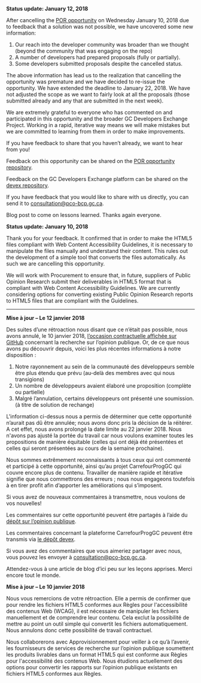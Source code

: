 **Status update:  January 12, 2018**

After cancelling the [POR opportunity](https://beta.gcdevexchange.org/opportunities/opp-create-accessible-copies-of-reports-and-summary-tables----cr-er-des-copies-accessibles-des-rapports-et-des-tableaux-sommaires) on Wednesday January 10, 2018 due to feedback that a solution was not possible, we have uncovered some new information:
  
1. Our reach into the developer community was broader than we thought (beyond the community that was engaging on the repo)
2. A number of developers had prepared proposals (fully or partially). 
3. Some developers submitted proposals despite the cancelled status.
 
The above information has lead us to the realization that cancelling the opportunity was premature and we have decided to re-issue the opportunity.  We have extended the deadline to January 22, 2018. We have not adjusted the scope as we want to fairly look at all the proposals (those submitted already and any that are submitted in the next week).
 
We are extremely grateful to everyone who has commented on and participated in this opportunity and the broader GC Developers Exchange Project.  Working in a rapid, iterative way means we will make mistakes but we are committed to learning from them in order to make improvements.
 
If you have feedback to share that you haven’t already, we want to hear from you!  

Feedback on this opportunity can be shared on the [POR opportunity repository](https://github.com/canada-ca/PCO-Public-Opinion-Research__Recherche-en-opinion-publique--BCP/issues).  

Feedback on the GC Developers Exchange platform can be shared on the [devex repository](https://github.com/canada-ca/devex/issues).  
 
If you have feedback that you would like to share with us directly, you can send it to consultation@pco-bcp.gc.ca.
 
Blog post to come on lessons learned.  Thanks again everyone.
 
 

**Status update:  January 10, 2018**

Thank you for your feedback. It confirmed that in order to make the HTML5 files compliant with Web Content Accessibility Guidelines, it is necessary to manipulate the files manually and understand their content. This rules out the development of a simple tool that converts the files automatically.  As such we are cancelling this opportunity.

We will work with Procurement to ensure that, in future, suppliers of Public Opinion Research submit their deliverables in HTML5 format that is compliant with Web Content Accessibility Guidelines. We are currently considering options for converting existing Public Opinion Research reports to HTML5 files that are compliant with the Guidelines.

-----

**Mise à jour – Le 12 janvier 2018**
 
Des suites d’une rétroaction nous disant que ce n’était pas possible, nous avons annulé, le 10 janvier 2018, [l’occasion contractuelle affichée sur GitHub](https://beta.carrefourproggc.org/opportunities/opp-create-accessible-copies-of-reports-and-summary-tables----cr-er-des-copies-accessibles-des-rapports-et-des-tableaux-sommaires) concernant la recherche sur l’opinion publique. Or, de ce que nous avons pu découvrir depuis, voici les plus récentes informations à notre disposition :
 
1. Notre rayonnement au sein de la communauté des développeurs semble être plus étendu que prévu (au-delà des membres avec qui nous transigions)
2. Un nombre de développeurs avaient élaboré une proposition (complète ou partielle) 
3. Malgré l’annulation, certains développeurs ont présenté une soumission. (à titre de solution de rechange)
 
L'information ci-dessus nous a permis de déterminer que cette opportunité n’aurait pas dû être annulée; nous avons donc pris la décision de la réitérer. A cet effet, nous avons prolongé la date limite au 22 janvier 2018. Nous n'avons pas ajusté la portée du travail car nous voulons examiner toutes les propositions de manière équitable (celles qui ont déjà été présentées et celles qui seront présentées au cours de la semaine prochaine).

Nous sommes extrêmement reconnaissants à tous ceux qui ont commenté et participé à cette opportunité, ainsi qu’au projet CarrefourProgGC qui couvre encore plus de contenu. Travailler de manière rapide et itérative signifie que nous commettrons des erreurs ; nous nous engageons toutefois à en tirer profit afin d’apporter les améliorations qui s’imposent.
 
Si vous avez de nouveaux commentaires à transmettre, nous voulons de vos nouvelles!

Les commentaires sur cette opportunité peuvent être partagés à l’aide du [dépôt sur l’opinion publique](https://github.com/canada-ca/PCO-Public-Opinion-Research__Recherche-en-opinion-publique--BCP/issues). 

Les commentaires concernant la plateforme CarrefourProgGC peuvent être transmis via [le dépôt devex](https://github.com/canada-ca/devex/issues). 

Si vous avez des commentaires que vous aimeriez partager avec nous, vous pouvez les envoyer à consultation@pco-bcp.gc.ca.

Attendez-vous à une article de blog d’ici peu sur les leçons apprises. Merci encore tout le monde.



**Mise à jour – Le 10 janvier 2018**

Nous vous remercions de votre rétroaction. Elle a permis de confirmer que pour rendre les fichiers HTML5 conformes aux Règles pour l'accessibilité des contenus Web (WCAG), il est nécessaire de manipuler les fichiers manuellement et de comprendre leur contenu. Cela exclut la possibilité de mettre au point un outil simple qui convertit les fichiers automatiquement. Nous annulons donc cette possibilité de travail contractuel. 

Nous collaborerons avec Approvisionnement pour veiller à ce qu’à l’avenir, les fournisseurs de services de recherche sur l’opinion publique soumettent les produits livrables dans un format HTML5 qui est conforme aux Règles pour l'accessibilité des contenus Web. Nous étudions actuellement des options pour convertir les rapports sur l’opinion publique existants en fichiers HTML5 conformes aux Règles.

